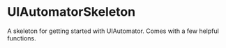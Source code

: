 UIAutomatorSkeleton
===================

A skeleton for getting started with UIAutomator. Comes with a few helpful functions.

